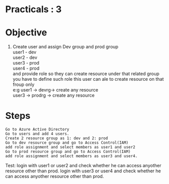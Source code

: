 # Practicals : 3

   # Objective

   1. Create user and assign Dev group and prod group
         <br>user1 - dev
         <br>user2 - dev
         <br>user3 - prod
         <br>user4 - prod
         <br>and provide role so they can create resource under that related group you have to define such role this user can ale to create resource on that froup only
   <br>e:g user1 -> devrg-> create any resource
       <br>user3 -> prodrg -> create any resource


   # Steps
   ```
   Go to Azure Active Directory
   Go to users and add 4 users.
   Create 2 resource group as 1: dev and 2: prod
   Go to dev resource group and go to Access Control(IAM)
   add role assignment and select members as user1 and user2
   Go to prod resource group and go to Access Control(IAM)
   add role assignment and select members as user3 and user4.
   ```
   Test:
      login with user1 or user2 and check whether he can access anyother resource other than prod.
      login with user3 or user4 and check whether he can access anyother resource other than prod.
      
        
  

        
        
